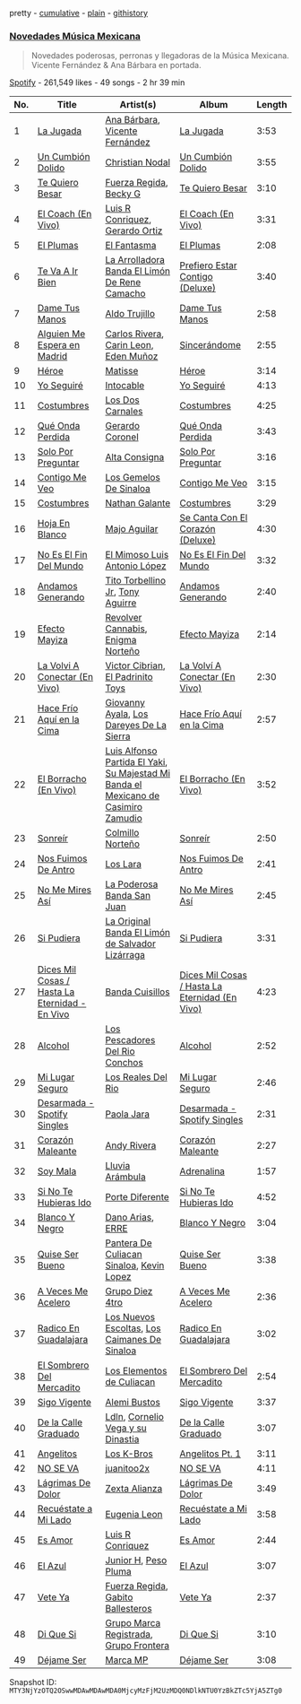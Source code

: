 pretty - [cumulative](/playlists/cumulative/37i9dQZF1DWXvaphaClKD3.md) - [plain](/playlists/plain/37i9dQZF1DWXvaphaClKD3) - [githistory](https://github.githistory.xyz/mackorone/spotify-playlist-archive/blob/main/playlists/plain/37i9dQZF1DWXvaphaClKD3)

### [Novedades Música Mexicana](https://open.spotify.com/playlist/37i9dQZF1DWXvaphaClKD3)

> Novedades poderosas, perronas y llegadoras de la Música Mexicana\. Vicente Fernández & Ana Bárbara en portada.

[Spotify](https://open.spotify.com/user/spotify) - 261,549 likes - 49 songs - 2 hr 39 min

| No. | Title | Artist(s) | Album | Length |
|---|---|---|---|---|
| 1 | [La Jugada](https://open.spotify.com/track/1wpYlTOjnNjg4NFOSfEZAQ) | [Ana Bárbara](https://open.spotify.com/artist/43qxAkuKFB6fMNSeS5dO7Z), [Vicente Fernández](https://open.spotify.com/artist/4PPoI9LuYeFX8V674Z1R6l) | [La Jugada](https://open.spotify.com/album/0BHbOtxdDJrsNYIYNZpvNj) | 3:53 |
| 2 | [Un Cumbión Dolido](https://open.spotify.com/track/7uZ5C69LskNw0B4szvVWI5) | [Christian Nodal](https://open.spotify.com/artist/0XwVARXT135rw8lyw1EeWP) | [Un Cumbión Dolido](https://open.spotify.com/album/7nCJIsXrNGI0Ya2v1jmWzK) | 3:55 |
| 3 | [Te Quiero Besar](https://open.spotify.com/track/3iwKWIaEZ5jafPYZZSCDLz) | [Fuerza Regida](https://open.spotify.com/artist/0ys2OFYzWYB5hRDLCsBqxt), [Becky G](https://open.spotify.com/artist/4obzFoKoKRHIphyHzJ35G3) | [Te Quiero Besar](https://open.spotify.com/album/3nzB6RJLeWrgaATXF5ZIkr) | 3:10 |
| 4 | [El Coach \(En Vivo\)](https://open.spotify.com/track/3QS5Z1l9keZLelGpmnsSBl) | [Luis R Conriquez](https://open.spotify.com/artist/0pePYDrJGk8gqMRbXrLJC8), [Gerardo Ortiz](https://open.spotify.com/artist/4J13m9IZh03PEhoxAxRhXO) | [El Coach \(En Vivo\)](https://open.spotify.com/album/5GrA7aAr5CK4BjIKybsShe) | 3:31 |
| 5 | [El Plumas](https://open.spotify.com/track/1skEUsWr2u5KfaGsnUix6Y) | [El Fantasma](https://open.spotify.com/artist/0my6Pg4I28dVcZLSpAkqhv) | [El Plumas](https://open.spotify.com/album/3PvH8jpApgVnl2ncT68QP4) | 2:08 |
| 6 | [Te Va A Ir Bien](https://open.spotify.com/track/7nHD3IwYISHWeX946ZBUhp) | [La Arrolladora Banda El Limón De Rene Camacho](https://open.spotify.com/artist/5bSfBBCxY8QAk4Pifveisz) | [Prefiero Estar Contigo \(Deluxe\)](https://open.spotify.com/album/0RyJXHmyxfV0JlTonmmAyx) | 3:40 |
| 7 | [Dame Tus Manos](https://open.spotify.com/track/2y4i3oq7fHK4JxWwtzVIKA) | [Aldo Trujillo](https://open.spotify.com/artist/0l6WgSoqo4UqeuXFKnTQRu) | [Dame Tus Manos](https://open.spotify.com/album/3VQA1Uq7oua1QDuFZt3ExH) | 2:58 |
| 8 | [Alguien Me Espera en Madrid](https://open.spotify.com/track/4EffpCSd0574GIKF9eKOUl) | [Carlos Rivera](https://open.spotify.com/artist/39yVoqm6sYFvvqF1RciUVf), [Carin Leon](https://open.spotify.com/artist/66ihevNkSYNzRAl44dx6jJ), [Eden Muñoz](https://open.spotify.com/artist/1gJdf4Yybu4X5A2xYV3NMV) | [Sincerándome](https://open.spotify.com/album/3m7RgFTpgegZrhETayZOA7) | 2:55 |
| 9 | [Héroe](https://open.spotify.com/track/2cL9vIzUcEAO8AnKsnGMgV) | [Matisse](https://open.spotify.com/artist/77aLk6J8ofnVxa1eXK9jiU) | [Héroe](https://open.spotify.com/album/0beJjSyTevTUUFjiuSWcRK) | 3:14 |
| 10 | [Yo Seguiré](https://open.spotify.com/track/0wCmsxdleZ6Bx1wnbASzPT) | [Intocable](https://open.spotify.com/artist/108moq3rq6bm1M4Ypz0J02) | [Yo Seguiré](https://open.spotify.com/album/2Kgdp5hOSOKuk7X1K1yytR) | 4:13 |
| 11 | [Costumbres](https://open.spotify.com/track/1UuZhqr2jiTvYXr1WaaEc2) | [Los Dos Carnales](https://open.spotify.com/artist/25UNJbwGZSQKvz5cPLWlv3) | [Costumbres](https://open.spotify.com/album/4VfbYt5ZLYmVsTAeNhCA1O) | 4:25 |
| 12 | [Qué Onda Perdida](https://open.spotify.com/track/3TjLFavKPwuvXk5xnxPlEk) | [Gerardo Coronel](https://open.spotify.com/artist/6JoYL9QYbdgPb6EuE5J2pC) | [Qué Onda Perdida](https://open.spotify.com/album/2XIMzHRF6bkv81iGbkvcQN) | 3:43 |
| 13 | [Solo Por Preguntar](https://open.spotify.com/track/6qyU3iqMTvr4FpSO2i6Xu3) | [Alta Consigna](https://open.spotify.com/artist/0DjAjUeZwSixK0dRwplBXb) | [Solo Por Preguntar](https://open.spotify.com/album/5ZditFs5OPmmeogH5e2Xi4) | 3:16 |
| 14 | [Contigo Me Veo](https://open.spotify.com/track/7LMMzvDbCVyKu3gF1uR9A5) | [Los Gemelos De Sinaloa](https://open.spotify.com/artist/1Zkxm1dM3HI3QkTmxUEVQA) | [Contigo Me Veo](https://open.spotify.com/album/08zbwNKwS5DfmPRgDBTcQW) | 3:15 |
| 15 | [Costumbres](https://open.spotify.com/track/0BdFxosvp9aKbDshbC95vM) | [Nathan Galante](https://open.spotify.com/artist/0mYDDBNR5KCRC68CkmeOJB) | [Costumbres](https://open.spotify.com/album/0HCNenSs0hDje4ohmjKMeT) | 3:29 |
| 16 | [Hoja En Blanco](https://open.spotify.com/track/410oSeukkBVpi4w8cAJfDy) | [Majo Aguilar](https://open.spotify.com/artist/77WEAaYIiO4SbK5IU9pWZP) | [Se Canta Con El Corazón \(Deluxe\)](https://open.spotify.com/album/1zTVZRbaClXtUAt9s6tdSg) | 4:30 |
| 17 | [No Es El Fin Del Mundo](https://open.spotify.com/track/6MMhrRXFLmIittFhfNksPn) | [El Mimoso Luis Antonio López](https://open.spotify.com/artist/7AUgYiThuW80zSOwY7Ub2g) | [No Es El Fin Del Mundo](https://open.spotify.com/album/6caP9TmL2aASQWY9q7972I) | 3:32 |
| 18 | [Andamos Generando](https://open.spotify.com/track/6pnprdyuVz1AaszsSv2Hn7) | [Tito Torbellino Jr](https://open.spotify.com/artist/0dXXFVCw0LKzmHFrTLUaQJ), [Tony Aguirre](https://open.spotify.com/artist/6twEaJ9RPRYiCmWapjG8xh) | [Andamos Generando](https://open.spotify.com/album/5SZ8u4ubc0QuapKbtaAZ2e) | 2:40 |
| 19 | [Efecto Mayiza](https://open.spotify.com/track/2qYHV61tehcresLu1y9NJy) | [Revolver Cannabis](https://open.spotify.com/artist/7a3g8JUF8iipgP1BCEsm4I), [Enigma Norteño](https://open.spotify.com/artist/3441uYrkzgTWwjXLd13R0U) | [Efecto Mayiza](https://open.spotify.com/album/6PzDuYmeAGb7nQFTIvJsfn) | 2:14 |
| 20 | [La Volvi A Conectar \(En Vivo\)](https://open.spotify.com/track/2jxUxtFvkIaJ0FYJ5VzHNL) | [Victor Cibrian](https://open.spotify.com/artist/1iXdpCz3AeLEAvzqeNodt8), [El Padrinito Toys](https://open.spotify.com/artist/04mzq9GH08zOBRdV2gzmXm) | [La Volví A Conectar \(En Vivo\)](https://open.spotify.com/album/4svIi2hRw9RTqu6Ztu72OT) | 2:30 |
| 21 | [Hace Frío Aquí en la Cima](https://open.spotify.com/track/538jDVyGwrsKBWV4TjIgcL) | [Giovanny Ayala](https://open.spotify.com/artist/0OmIOUU8SceGFVrqrEm70j), [Los Dareyes De La Sierra](https://open.spotify.com/artist/1ZMJSCQw8DIefcLb1FIpY0) | [Hace Frío Aquí en la Cima](https://open.spotify.com/album/1RpdlGnhty9ymIv72o0EGw) | 2:57 |
| 22 | [El Borracho \(En Vivo\)](https://open.spotify.com/track/1evaAZr2Y7AB8tMwVnPuVO) | [Luis Alfonso Partida El Yaki](https://open.spotify.com/artist/5l6N2hoIaP7snXdjnCULvk), [Su Majestad Mi Banda el Mexicano de Casimiro Zamudio](https://open.spotify.com/artist/6xpqO0zJHdy9pGoY7u0G8u) | [El Borracho \(En Vivo\)](https://open.spotify.com/album/1aBYwSTMQCW5LXLbFHF0m9) | 3:52 |
| 23 | [Sonreír](https://open.spotify.com/track/4fMevGQ4np44M1OK88Nv5U) | [Colmillo Norteño](https://open.spotify.com/artist/5YvrXxWXf9n9enAV8HHZSN) | [Sonreír](https://open.spotify.com/album/2eNHJfFp2JjQIDAI4k5aq3) | 2:50 |
| 24 | [Nos Fuimos De Antro](https://open.spotify.com/track/3cbMEqoaeXow9SavSQJXoK) | [Los Lara](https://open.spotify.com/artist/0GUkPki3DpCkvKDxIKpaI4) | [Nos Fuimos De Antro](https://open.spotify.com/album/0DTWzfgAoVwa3i2ATwP0ur) | 2:41 |
| 25 | [No Me Mires Así](https://open.spotify.com/track/0KAriPAvH7g4xrTrjvI5rd) | [La Poderosa Banda San Juan](https://open.spotify.com/artist/3U1u6ytK0DaM89dqiVxB0u) | [No Me Mires Así](https://open.spotify.com/album/6GeiFac3GbqLEIWwxYYRXe) | 2:45 |
| 26 | [Si Pudiera](https://open.spotify.com/track/7sjjwdWVgR08hqeS0NubhM) | [La Original Banda El Limón de Salvador Lizárraga](https://open.spotify.com/artist/2ghByd8ucnRTWceSAnAZ0G) | [Si Pudiera](https://open.spotify.com/album/1CZU0kfZuHLUXm3qMxHAp8) | 3:31 |
| 27 | [Dices Mil Cosas / Hasta La Eternidad \- En Vivo](https://open.spotify.com/track/3s6DyRu3yN6OPXtjSet6Lj) | [Banda Cuisillos](https://open.spotify.com/artist/2jPqqtZbK8JDXSz94QLpCX) | [Dices Mil Cosas / Hasta La Eternidad \(En Vivo\)](https://open.spotify.com/album/7c7zp2ImAHMoX0FSDgzHvn) | 4:23 |
| 28 | [Alcohol](https://open.spotify.com/track/2YVwcSD0QZxQjeZvMVVkv1) | [Los Pescadores Del Rio Conchos](https://open.spotify.com/artist/3h88VTqRj3GbUd2W41ZY5U) | [Alcohol](https://open.spotify.com/album/5WFKVpaDdIlGwrDFQUXGYe) | 2:52 |
| 29 | [Mi Lugar Seguro](https://open.spotify.com/track/6DNmkuQgl7qNdWKRmNPGI0) | [Los Reales Del Rio](https://open.spotify.com/artist/4kNePvgiofm21MEs9fL7Yc) | [Mi Lugar Seguro](https://open.spotify.com/album/322tfMVUK6G6DHH30mifP4) | 2:46 |
| 30 | [Desarmada \- Spotify Singles](https://open.spotify.com/track/2Sq8nivB0lT67tpg2xgIcG) | [Paola Jara](https://open.spotify.com/artist/6y4IOQcDIDg6I1OEKf2oJk) | [Desarmada \- Spotify Singles](https://open.spotify.com/album/4lzjjzwvPHCGW5LOWTQHih) | 2:31 |
| 31 | [Corazón Maleante](https://open.spotify.com/track/5RY2D7x6vmREBPQa3uq0sd) | [Andy Rivera](https://open.spotify.com/artist/7hIqJfRYGBWWT1Qxu6Cpd2) | [Corazón Maleante](https://open.spotify.com/album/6f0gQlCUlMQqPOdlWfOwqS) | 2:27 |
| 32 | [Soy Mala](https://open.spotify.com/track/10pyLImhmwLQcl3G4ahJZB) | [Lluvia Arámbula](https://open.spotify.com/artist/1GNHRCTZBHUf8rYfPTjT92) | [Adrenalina](https://open.spotify.com/album/4806StxcG6kpJXdGwMH9Tc) | 1:57 |
| 33 | [Si No Te Hubieras Ido](https://open.spotify.com/track/6R5QRhLTTk2KetYpu6H5O7) | [Porte Diferente](https://open.spotify.com/artist/1OZhgL2E9qx49PhVzWRcuf) | [Si No Te Hubieras Ido](https://open.spotify.com/album/2ZOR1A4L2hCEiyXnx6DImD) | 4:52 |
| 34 | [Blanco Y Negro](https://open.spotify.com/track/3h5BJzVXakNbLvKY3oqNKd) | [Dano Arias](https://open.spotify.com/artist/1AiUJjP4nxM9KIqsFjxMVT), [ERRE](https://open.spotify.com/artist/5OugQZ3PqgRofo9mtzVYN3) | [Blanco Y Negro](https://open.spotify.com/album/4tjuJwbsp4c8zMFUErJpqR) | 3:04 |
| 35 | [Quise Ser Bueno](https://open.spotify.com/track/7MAPPJtHY6ufnyhi6OexMu) | [Pantera De Culiacan Sinaloa](https://open.spotify.com/artist/0mRXQOJkMRuEgfF345LOZ0), [Kevin Lopez](https://open.spotify.com/artist/0ZzYMp49RXtrF29cEngFFJ) | [Quise Ser Bueno](https://open.spotify.com/album/19kg4sH9AsYEu3oIuuBkcf) | 3:38 |
| 36 | [A Veces Me Acelero](https://open.spotify.com/track/7nOIaI6s21Tie0lQmu0lfv) | [Grupo Diez 4tro](https://open.spotify.com/artist/6ubJLRTVzomuWIScbguoSY) | [A Veces Me Acelero](https://open.spotify.com/album/2gAKw1ufXAC4JOQ9EkDNGx) | 2:36 |
| 37 | [Radico En Guadalajara](https://open.spotify.com/track/25mluHAkXrvgrlSfPj8Ltx) | [Los Nuevos Escoltas](https://open.spotify.com/artist/2ryWlZONvVzpU8Ql2hnwPm), [Los Caimanes De Sinaloa](https://open.spotify.com/artist/5VE6IinEVSwdQNqQIN8zAN) | [Radico En Guadalajara](https://open.spotify.com/album/71ipDGT05rCL2C9jIxlUfx) | 3:02 |
| 38 | [El Sombrero Del Mercadito](https://open.spotify.com/track/0A22ZsBBqLDM8qnqlvXjXQ) | [Los Elementos de Culiacan](https://open.spotify.com/artist/21Plz7ujtVKM3kx6zX4eNq) | [El Sombrero Del Mercadito](https://open.spotify.com/album/63BFkVslnXUFMBffS7JtgF) | 2:54 |
| 39 | [Sigo Vigente](https://open.spotify.com/track/7nXCqGUKaHvlp7sfU710pl) | [Alemi Bustos](https://open.spotify.com/artist/0llOGBcrHCKcZrw8mmdDkF) | [Sigo Vigente](https://open.spotify.com/album/5e4UoYWJctlZpUsMgmC9hi) | 3:37 |
| 40 | [De la Calle Graduado](https://open.spotify.com/track/7BohzfINUZAuv0m1o1xA1u) | [Ldln](https://open.spotify.com/artist/6zUohwxj78LtEvlXR4T8fU), [Cornelio Vega y su Dinastia](https://open.spotify.com/artist/3xNhaqwvNIAP57dWgMTP1d) | [De la Calle Graduado](https://open.spotify.com/album/4Wigj9epF6591J47RiM58Z) | 3:07 |
| 41 | [Angelitos](https://open.spotify.com/track/0fI5ZikwAGf9a9ghvDcXgZ) | [Los K\-Bros](https://open.spotify.com/artist/6t0pW5dxdrPbrqnCK4sQ2f) | [Angelitos Pt\. 1](https://open.spotify.com/album/53YPLsCDz7sHSdBiNbHR1c) | 3:11 |
| 42 | [NO SE VA](https://open.spotify.com/track/15zTvIhkmoEiCJU1dcagkd) | [juanitoo2x](https://open.spotify.com/artist/73URHaZxYQMyyiVqxKfBDf) | [NO SE VA](https://open.spotify.com/album/5z76Ks0UDPdGBXNwDbd3X4) | 4:11 |
| 43 | [Lágrimas De Dolor](https://open.spotify.com/track/62BFMRJTwMV0ID8Svk3rLD) | [Zexta Alianza](https://open.spotify.com/artist/2dMIA9Z9kAwjqHptVnccGX) | [Lágrimas De Dolor](https://open.spotify.com/album/7ltR6C6ExOrExTTkZlRAmY) | 3:49 |
| 44 | [Recuéstate a Mi Lado](https://open.spotify.com/track/7rNguSZGjxKIUumzoK2wVr) | [Eugenia Leon](https://open.spotify.com/artist/4rb77bUYfTSu6Hkb9Oar8y) | [Recuéstate a Mi Lado](https://open.spotify.com/album/6suc6iRXTXsTNQI0jf0IXy) | 3:58 |
| 45 | [Es Amor](https://open.spotify.com/track/4ktsS76uu22xyxnWOQcNLv) | [Luis R Conriquez](https://open.spotify.com/artist/0pePYDrJGk8gqMRbXrLJC8) | [Es Amor](https://open.spotify.com/album/3b9zRa6yyjSTA6Z24UgbYZ) | 2:44 |
| 46 | [El Azul](https://open.spotify.com/track/1haJsMtoBhHfvuM7XWuT3W) | [Junior H](https://open.spotify.com/artist/7Gi6gjaWy3DxyilpF1a8Is), [Peso Pluma](https://open.spotify.com/artist/12GqGscKJx3aE4t07u7eVZ) | [El Azul](https://open.spotify.com/album/2szyIt0ulaHnKxxyrlUCDB) | 3:07 |
| 47 | [Vete Ya](https://open.spotify.com/track/68KxNaYseDqDC1xlTSbLL0) | [Fuerza Regida](https://open.spotify.com/artist/0ys2OFYzWYB5hRDLCsBqxt), [Gabito Ballesteros](https://open.spotify.com/artist/6Sbl0NT50roqWvy746MfVf) | [Vete Ya](https://open.spotify.com/album/3YLjdhKEcFnwrQve9vVaOY) | 2:37 |
| 48 | [Di Que Si](https://open.spotify.com/track/0kzN7YAMSbmlHOvxlbQW9y) | [Grupo Marca Registrada](https://open.spotify.com/artist/1gW6pz5n1aK249L0GvfQCC), [Grupo Frontera](https://open.spotify.com/artist/6XkjpgcEsYab502Vr1bBeW) | [Di Que Si](https://open.spotify.com/album/5YFKVLWDPKkm94RWatZu9e) | 3:10 |
| 49 | [Déjame Ser](https://open.spotify.com/track/281MU4q1qidG9gUNj2FZsf) | [Marca MP](https://open.spotify.com/artist/44mEtidu0VdRkIqO4IbkNa) | [Déjame Ser](https://open.spotify.com/album/3WPHKzqx1q136JTnQ9Q7xz) | 3:08 |

Snapshot ID: `MTY3NjYzOTQ2OSwwMDAwMDAwMDA0MjcyMzFjM2UzMDQ0NDlkNTU0YzBkZTc5YjA5ZTg0`
